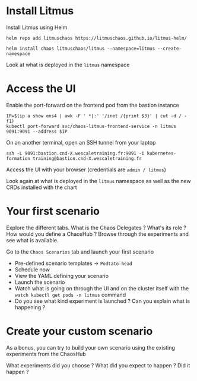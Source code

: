 
# Install Litmus


Install Litmus using Helm
```
helm repo add litmuschaos https://litmuschaos.github.io/litmus-helm/

helm install chaos litmuschaos/litmus --namespace=litmus --create-namespace
```

Look at what is deployed in the `litmus` namespace


# Access the UI

Enable the port-forward on the frontend pod from the bastion instance
```
IP=$(ip a show ens4 | awk -F ' *|:' '/inet /{print $3}' | cut -d / -f1)
kubectl port-forward svc/chaos-litmus-frontend-service -n litmus 9091:9091 --address $IP
```

On an another terminal, open an SSH tunnel from your laptop
```
ssh -L 9091:bastion.cnd-X.wescaletraining.fr:9091 -i kubernetes-formation training@bastion.cnd-X.wescaletraining.fr
```

Access the UI with your browser (credentials are `admin / litmus`)


Look again at what is deployed in the `litmus` namespace as well as the new CRDs installed with the chart


# Your first scenario

Explore the different tabs.
What is the Chaos Delegates ? What's its role ?
How would you define a ChaosHub ? Browse through the experiments and see what is available.

Go to the `Chaos Scenarios` tab and launch your first scenario
 - Pre-defined scenario templates -> `Podtato-head`
 - Schedule now
 - View the YAML defining your scenario
 - Launch the scenario
 - Watch what is going on through the UI and on the cluster itself with the `watch kubectl get pods -n litmus` command
 - Do you see what kind experiment is launched ? Can you explain what is happening ?


# Create your custom scenario

As a bonus, you can try to build your own scenario using the existing experiments from the ChaosHub

What experiments did you choose ? What did you expect to happen ? Did it happen ?